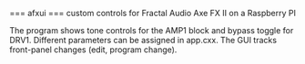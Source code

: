 === afxui ===
custom controls for Fractal Audio Axe FX II on a Raspberry PI

The program shows tone controls for the AMP1 block and bypass toggle for DRV1.
Different parameters can be assigned in app.cxx. The GUI tracks front-panel changes (edit, program change).



